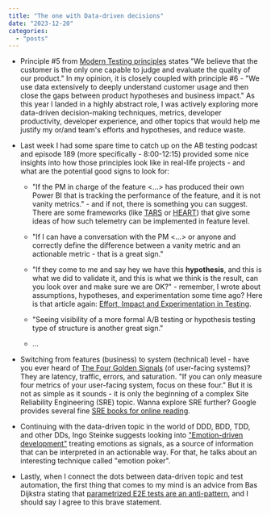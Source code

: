 ```yaml
---
title: "The one with Data-driven decisions"
date: "2023-12-20"
categories: 
  - "posts"
---
```


- Principle #5 from [Modern Testing principles](https://www.moderntesting.org/) states "We believe that the customer is the only one capable to judge and evaluate the quality of our product." In my opinion, it is closely coupled with principle #6 - "We use data extensively to deeply understand customer usage and then close the gaps between product hypotheses and business impact." As this year I landed in a highly abstract role, I was actively exploring more data-driven decision-making techniques, metrics, developer productivity, developer experience, and other topics that would help me justify my or/and team's efforts and hypotheses, and reduce waste.

- Last week I had some spare time to catch up on the AB testing podcast and episode 189 (more specifically - 8:00-12:15) provided some nice insights into how those principles look like in real-life projects - and what are the potential good signs to look for:
    - "If the PM in charge of the feature <...> has produced their own Power BI that is tracking the performance of the feature, and it is not vanity metrics." - and if not, there is something you can suggest. There are some frameworks (like [TARS](https://uxdesign.cc/tars-a-product-metric-game-changer-c523f260306a) or [HEART](https://uxdesign.cc/googles-heart-framework-choosing-the-right-metrics-for-your-product-112bd7300d55)) that give some ideas of how such telemetry can be implemented in feature level.
    
    - "If I can have a conversation with the PM <...> or anyone and correctly define the difference between a vanity metric and an actionable metric - that is a great sign."
    
    - "If they come to me and say hey we have this **hypothesis**, and this is what we did to validate it, and this is what we think is the result, can you look over and make sure we are OK?" - remember, I wrote about assumptions, hypotheses, and experimentation some time ago? Here is that article again: [Effort, Impact and Experimentation in Testing](https://testwhere.blog/effort-impact-and-experimentation-in-testing/).
    
    - "Seeing visibility of a more formal A/B testing or hypothesis testing type of structure is another great sign."
    
    - ...

- Switching from features (business) to system (technical) level - have you ever heard of [The Four Golden Signals](https://sre.google/sre-book/monitoring-distributed-systems/) (of user-facing systems)? They are latency, traffic, errors, and saturation. "If you can only measure four metrics of your user-facing system, focus on these four." But it is not as simple as it sounds - it is only the beginning of a complex Site Reliability Engineering (SRE) topic. Wanna explore SRE further? Google provides several fine [SRE books for online reading](https://sre.google/books/).

- Continuing with the data-driven topic in the world of DDD, BDD, TDD, and other DDs, Ingo Steinke suggests looking into ["Emotion-driven development"](https://dev.to/ingosteinke/emotion-driven-development-4ai1) treating emotions as signals, as a source of information that can be interpreted in an actionable way. For that, he talks about an interesting technique called "emotion poker".

- Lastly, when I connect the dots between data-driven topic and test automation, the first thing that comes to my mind is an advice from Bas Dijkstra stating that [parametrized E2E tests are an anti-pattern](https://www.linkedin.com/posts/basdijkstra_i-think-parameterized-data-driven-end-to-end-activity-7016663446221934592-KRWk), and I should say I agree to this brave statement.

